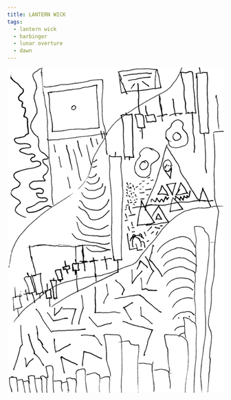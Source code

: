 ```yaml
---
title: LANTERN WICK
tags:
  - lantern wick
  - harbinger
  - lunar overture
  - dawn
---
```

![lantern-wick](lantern-wick.png)
